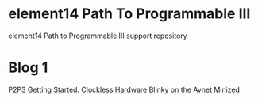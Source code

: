 # element14 Path To Programmable III
element14 Path to Programmable III support repository

# Blog 1
[P2P3 Getting Started. Clockless Hardware Blinky on the Avnet Minized](https://community.element14.com/challenges-projects/design-challenges/pathprogrammable3/b/blog/posts/p2p3-getting-started-clockless-hardware-blinky-on-the-avnet-minized)
